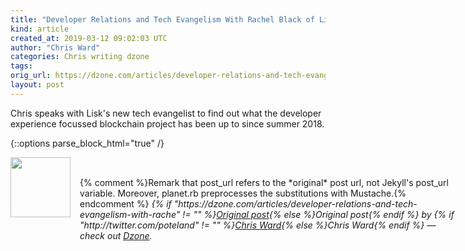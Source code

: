 ```yaml
---
title: "Developer Relations and Tech Evangelism With Rachel Black of Lisk"
kind: article
created_at: 2019-03-12 09:02:03 UTC
author: "Chris Ward"
categories: Chris writing dzone
tags: 
orig_url: https://dzone.com/articles/developer-relations-and-tech-evangelism-with-rache
layout: post
---
```

Chris speaks with Lisk's new tech evangelist to find out what the developer experience focussed blockchain project has been up to since summer 2018.


{::options parse_block_html="true" /}
<div class="author">
   <img src="https://www.rss-specifications.com/rss-spec-rss.gif" style="width: 96px; height: 96;">
   <span style="position: absolute; padding: 32px 15px;">{% comment %}Remark that post_url refers to the *original* post url, not Jekyll's post_url variable. Moreover, planet.rb preprocesses the substitutions with Mustache.{% endcomment %}
      <i>{% if "https://dzone.com/articles/developer-relations-and-tech-evangelism-with-rache" != "" %}<a href="https://dzone.com/articles/developer-relations-and-tech-evangelism-with-rache">Original post</a>{% else %}Original post{% endif %} by {% if "http://twitter.com/poteland" != "" %}<a href="http://twitter.com/poteland">Chris Ward</a>{% else %}Chris Ward{% endif %} &mdash; check out <a href="https://dzone.com">Dzone</a>.</i>
  </span>
</div>
